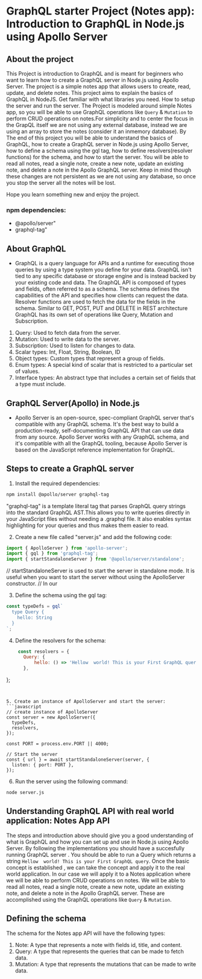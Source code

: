 # GraphQL starter Project (Notes app): Introduction to GraphQL in Node.js using Apollo Server

## About the project
This Project is introduction to GraphQL and is meant for beginners who want to learn how to create a GraphQL server in Node.js using Apollo Server. The project is a simple notes app that allows users to create, read, update, and delete notes. This project aims to explain the basics of GraphQL in NodeJS. Get familiar with what libraries you need. How to setup the server and run the server. The Project is modeled around simple Notes app, so you will be able to use GraphQL operations like `Query` & `Mutation` to perform CRUD operations on notes.For simplicity and to center the focus in the GrapQL itself we are not using any external database, instead we are using an array to store the notes (consider it an inmemory database).
By The end of this project you will be able to understand the basics of GraphQL, how to create a GraphQL server in Node.js using Apollo Server, how to define a schema using the gql tag, how to define resolvers(resolver functions) for the schema, and how to start the server.
You will be able to read all notes, read a single note, create a new note, update an existing note, and delete a note in the Apollo GraphQL server.
Keep in mind though these changes are not persistent as we are not using any database, so once you stop the server all the notes will be lost.

Hope you learn something new and enjoy the project.

### npm dependencies:
- @apollo/server"
- graphql-tag"

## About GraphQL
- GraphQL is a query language for APIs and a runtime for executing those queries by using a type system you define for your data.  GraphQL isn't tied to any specific database or storage engine and is instead backed by your existing code and data. The GraphQL API is composed of types and fields, often referred to as a schema. The schema defines the capabilities of the API and specifies how clients can request the data. Resolver functions are used to fetch the data for the fields in the schema.
Similar to GET, POST, PUT and DELETE in REST architecture GraphQL has its own set of operations like Query, Mutation and Subscription.
1. Query: Used to fetch data from the server.
2. Mutation: Used to write data to the server.
3. Subscription: Used to listen for changes to data.
4. Scalar types: Int, Float, String, Boolean, ID
5. Object types: Custom types that represent a group of fields.
6. Enum types: A special kind of scalar that is restricted to a particular set of values.
7. Interface types: An abstract type that includes a certain set of fields that a type must include.

## GraphQL Server(Apollo) in Node.js
- Apollo Server is an open-source, spec-compliant GraphQL server that's compatible with any GraphQL schema. It's the best way to build a production-ready, self-documenting GraphQL API that can use data from any source. Apollo Server works with any GraphQL schema, and it's compatible with all the GraphQL tooling, because Apollo Server is based on the JavaScript reference implementation for GraphQL.

## Steps to create a GraphQL server
1. Install the required dependencies:
```bash
npm install @apollo/server graphql-tag
```
"graphql-tag" is a template literal tag that parses GraphQL query strings into the standard GraphQL AST.This allows you to write queries directly in your JavaScript files without needing a .graphql file. It also enables syntax highlighting for your queries and thus makes them easier to read.

2. Create a new file called "server.js" and add the following code:
```javascript
import { ApolloServer } from 'apollo-server';
import { gql } from 'graphql-tag';
import { startStandaloneServer } from '@apollo/server/standalone';

```

// startStandaloneServer is used to start the server in standalone mode. It is useful when you want to start the server without using the ApolloServer constructor.
// In our

3. Define the schema using the gql tag:
```javascript
const typeDefs = gql`
  type Query {
    hello: String
  }
`;
```

4. Define the resolvers for the schema:
   ```javascript
    const resolvers = {
      Query: {
          hello: () => 'Hellow  world! This is your First GraphQL query',
      },
  };
  ```


5. Create an instance of ApolloServer and start the server:
```javascript
// create instance of ApolloServer
const server = new ApolloServer({
    typeDefs,
    resolvers,
});

const PORT = process.env.PORT || 4000;

// Start the server
const { url } = await startStandaloneServer(server, {
    listen: { port: PORT },
});
```

6. Run the server using the following command:
```bash
node server.js
```

## Understanding GraphQL API with real world application: Notes App API
The steps and introduction above should give you a good understanding of what is GraphQL and how you can set up and use in Node.js using Apollo Server. By following the implementations you should have a succesfully running GraphQL server . You should be able to run a Query which returns a string `Hellow  world! This is your First GraphQL query`. 
Once the basic concept is established , we can take the concept and apply it to the real world application. In our case we will apply it to a Notes application where we will be able to perform CRUD operations on notes. We will be able to read all notes, read a single note, create a new note, update an existing note, and delete a note in the Apollo GraphQL server. These are accomplished using the GraphQL operations like `Query` & `Mutation`.

## Defining the schema
The schema for the Notes app API will have the following types:
1. Note: A type that represents a note with fields id, title, and content.
2. Query: A type that represents the queries that can be made to fetch data.
3. Mutation: A type that represents the mutations that can be made to write data.




